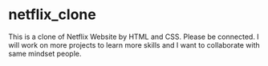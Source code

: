 # netflix_clone
This is a clone of Netflix Website by HTML and CSS. Please be connected. I will work on more projects to learn more skills and I want to collaborate with same mindset people.
